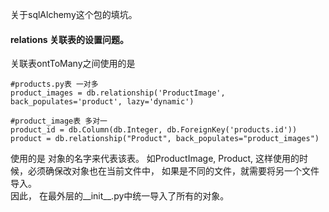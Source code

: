 关于sqlAlchemy这个包的填坑。

#### relations 关联表的设置问题。
关联表ontToMany之间使用的是
```
#products.py表 一对多
product_images = db.relationship('ProductImage', back_populates='product', lazy='dynamic')

#product_image表 多对一
product_id = db.Column(db.Integer, db.ForeignKey('products.id'))
product = db.relationship("Product", back_populates="product_images")

```
使用的是 对象的名字来代表该表。 如ProductImage, Product, 这样使用的时候，必须确保改对象也在当前文件中， 如果是不同的文件，就需要将另一个文件导入。  
因此， 在最外层的__init__.py中统一导入了所有的对象。

